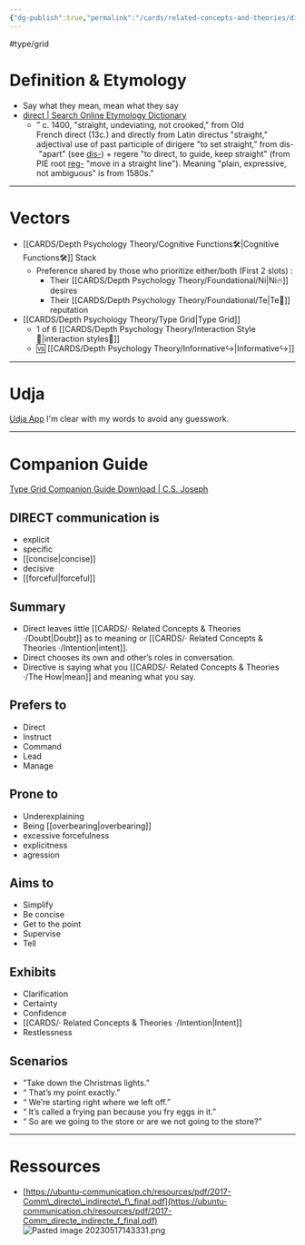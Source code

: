 ```yaml
---
{"dg-publish":true,"permalink":"/cards/related-concepts-and-theories/direct/","created":"2023-01-01T13:12:17.828+01:00","updated":"2023-05-26T21:04:20.542+02:00"}
---
```


#type/grid 
# Definition & Etymology 
- Say what they mean, mean what they say 
- [direct | Search Online Etymology Dictionary](https://www.etymonline.com/search?q=direct)
	- ” c. 1400, "straight, undeviating, not crooked," from Old French direct (13c.) and directly from Latin directus "straight," adjectival use of past participle of dirigere "to set straight," from dis- "apart" (see [dis-](https://www.etymonline.com/word/dis-?ref=etymonline_crossreference "Etymology, meaning and definition of dis- ")) + regere "to direct, to guide, keep straight" (from PIE root [reg-](https://www.etymonline.com/word/*reg-?ref=etymonline_crossreference "Etymology, meaning and definition of *reg- ") "move in a straight line"). Meaning "plain, expressive, not ambiguous" is from 1580s.”
---
# Vectors  
- [[CARDS/Depth Psychology Theory/Cognitive Functions🛠️\|Cognitive Functions🛠️]] Stack
	- Preference shared by those who prioritize either/both (First 2 slots) : 
		- Their [[CARDS/Depth Psychology Theory/Foundational/Ni\|Ni🔥]] desires 
		- Their [[CARDS/Depth Psychology Theory/Foundational/Te\|Te🏹]] reputation 
- [[CARDS/Depth Psychology Theory/Type Grid\|Type Grid]]
	- 1 of 6 [[CARDS/Depth Psychology Theory/Interaction Style💬\|interaction styles💬]] 
	- 🆚 [[CARDS/Depth Psychology Theory/Informative↪️\|Informative↪️]] 

---
# Udja
[Udja App](https://www.udja.app/#/)
I'm clear with my words to avoid any guesswork.

---
# Companion Guide 
[Type Grid Companion Guide Download | C.S. Joseph](https://csjoseph.life/type-grid-companion-guide-download/)
## **DIRECT communication is** 
-   explicit
-   specific
-   [[concise\|concise]]
-   decisive
-   [[forceful\|forceful]]  
## **Summary**
  - Direct leaves little [[CARDS/· Related Concepts & Theories ·/Doubt\|Doubt]] as to meaning or [[CARDS/· Related Concepts & Theories ·/Intention\|intent]].
  - Direct chooses its own and other’s roles in conversation.
  - Directive is saying what you [[CARDS/· Related Concepts & Theories ·/The How\|mean]] and meaning what you say.
## **Prefers to** 
-   Direct
-   Instruct
-   Command
-   Lead
-   Manage

## **Prone to** 
-   Underexplaining
-   Being [[overbearing\|overbearing]]
-   excessive forcefulness
-   explicitness
-   agression

## **Aims to**
-   Simplify
-   Be concise
-   Get to the point
-   Supervise
-   Tell

## **Exhibits**
-   Clarification
-   Certainty
-   Confidence
-   [[CARDS/· Related Concepts & Theories ·/Intention\|Intent]]
-   Restlessness 

## **Scenarios**
-   "Take down the Christmas lights.”
- “ That’s my point exactly.”
-   “ We’re starting right where we left off.”
-   “ It’s called a frying pan because you fry eggs in it.”
-   “ So are we going to the store or are we not going to the store?”

---
# Ressources 
- [https://ubuntu-communication.ch/resources/pdf/2017-Comm\_directe\_indirecte\_f\_final.pdf](https://ubuntu-communication.ch/resources/pdf/2017-Comm_directe_indirecte_f_final.pdf)
![Pasted image 20230517143331.png](/img/user/EXTRAS/Images/Pasted%20image%2020230517143331.png)



